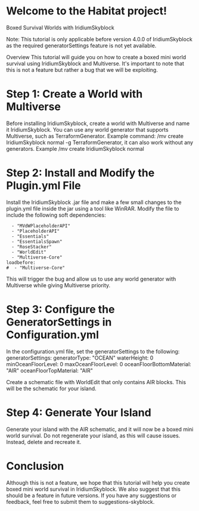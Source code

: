 # Welcome to the Habitat project! 
Boxed Survival Worlds with IridiumSkyblock

Note: This tutorial is only applicable before version 4.0.0 of IridiumSkyblock as the required generatorSettings feature is not yet available.

Overview
This tutorial will guide you on how to create a boxed mini world survival using IridiumSkyblock and Multiverse. It's important to note that this is not a feature but rather a bug that we will be exploiting.

# Step 1: Create a World with Multiverse
Before installing IridiumSkyblock, create a world with Multiverse and name it IridiumSkyblock. You can use any world generator that supports Multiverse, such as TerraformGenerator. Example command:
/mv create IridiumSkyblock normal -g TerraformGenerator, it can also work without any generators. Example /mv create IridiumSkyblock normal

# Step 2: Install and Modify the Plugin.yml File
Install the IridiumSkyblock .jar file and make a few small changes to the plugin.yml file inside the jar using a tool like WinRAR. Modify the file to include the following soft dependencies:
````
  - "MVdWPlaceholderAPI"
  - "PlaceholderAPI"
  - "Essentials"
  - "EssentialsSpawn"
  - "RoseStacker"
  - "WorldEdit"
  - "Multiverse-Core"
loadbefore:
#  - "Multiverse-Core"
````

This will trigger the bug and allow us to use any world generator with Multiverse while giving Multiverse priority.

# Step 3: Configure the GeneratorSettings in Configuration.yml
In the configuration.yml file, set the generatorSettings to the following:
generatorSettings:
generatorType: "OCEAN"
waterHeight: 0
minOceanFloorLevel: 0
maxOceanFloorLevel: 0
oceanFloorBottomMaterial: "AIR"
oceanFloorTopMaterial: "AIR"

Create a schematic file with WorldEdit that only contains AIR blocks. This will be the schematic for your island.

# Step 4: Generate Your Island
Generate your island with the AIR schematic, and it will now be a boxed mini world survival. Do not regenerate your island, as this will cause issues. Instead, delete and recreate it.

# Conclusion
Although this is not a feature, we hope that this tutorial will help you create boxed mini world survival in IridiumSkyblock. We also suggest that this should be a feature in future versions. If you have any suggestions or feedback, feel free to submit them to ⁠suggestions-skyblock.
